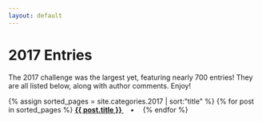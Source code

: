 ```yaml
---
layout: default
---
```


# 2017 Entries

The 2017 challenge was the largest yet, featuring nearly 700 entries! They are all listed below, along with author comments. Enjoy!

<p>
{% assign sorted_pages = site.categories.2017 | sort:"title" %}
  {% for post in sorted_pages %}
      <strong><a href="{{ post.url }}">
        {{ post.title }}
      </a>&emsp;•&emsp;</strong>
  {% endfor %}
</p>
